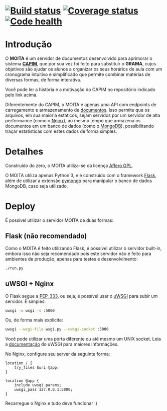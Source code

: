 # [![Build status][travis-image]][travis-url] [![Coverage status][coveralls-image]][coveralls-url] [![Code health][landscape-image]][landscape-url]

Introdução
==========
O **MOITA** é um servidor de documentos desenvolvido para aprimorar o sistema
[**CAPIM**](https://github.com/ramiropolla/capim), que por sua vez foi feito
para substituir o **GRAMA**, cujos objetivos são ajudar os alunos a organizar os
seus horários de aula com um cronograma intuitivo e simplificado que permite
combinar matérias de diversas formas, de forma interativa.

Você pode ler a história e a motivação do CAPIM no repositório indicado pelo
link acima.

Diferentemente do CAPIM, o MOITA é apenas uma API com endpoints de carregamento
e armazenamento de [documentos](http://docs.mongodb.org/manual/core/document/).
Isso permite que os arquivos, em sua maioria estáticos, sejam servidos por um
servidor de alta performance (como o [Nginx](http://nginx.org/)), ao mesmo tempo
que armazena os documentos em um banco de dados (como o
[MongoDB](http://mongodb.org/)), possibilitando traçar estatísticas com estes
dados de forma simples.

Detalhes
========
Construído do zero, o MOITA utiliza-se da licença [Affero GPL](LICENSE).

O MOITA utiliza apenas Python 3, e é construído com o framework
[Flask](https://github.com/mitsuhiko/flask), além de utilizar a extensão
[pymongo](https://github.com/mongodb/mongo-python-driver) para manipular o banco
de dados MongoDB, caso seja utilizado.

Deploy
======
É possível utilizar o servidor MOITA de duas formas:

Flask (não recomendado)
-----------------------------------
Como o MOITA é feito utilizando Flask, é possível utilizar o servidor built-in,
embora isso não seja recomendado pois este servidor não é feito para ambientes
de produção, apenas para testes e desenvolvimento:

```sh
./run.py
```

uWSGI + Nginx
-------------
O Flask segue a [PEP-333](https://www.python.org/dev/peps/pep-0333/), ou seja,
é possível usar o [uWSGI](https://uwsgi-docs.readthedocs.org/en/latest/) para
subir um servidor. É simples:

```sh
uwsgi -w wsgi -s :5000
```
Ou, de forma mais explícita:
```sh
uwsgi --wsgi-file wsgi.py --uwsgi-socket :5000
```
Você pode utilizar uma porta diferente ou até mesmo um UNIX socket. Leia a
[documentação](http://uwsgi-docs.readthedocs.org/en/latest/WSGIquickstart.html)
do uWSGI para maiores informações.

No Nginx, configure seu server da seguinte forma:
```
location / {
    try_files $uri @app;
}

location @app {
    include uwsgi_params;
    uwsgi_pass 127.0.0.1:5000;
}
```
Recarregue o Nginx e tudo deve funcionar :)

[travis-image]: https://travis-ci.org/ranisalt/moita.svg?branch=master
[travis-url]: https://travis-ci.org/ranisalt/moita
[coveralls-image]: https://coveralls.io/repos/ranisalt/moita/badge.svg?branch=master
[coveralls-url]: https://coveralls.io/r/ranisalt/moita
[landscape-image]: https://landscape.io/github/ranisalt/moita/master/landscape.svg
[landscape-url]: https://landscape.io/github/ranisalt/moita/master